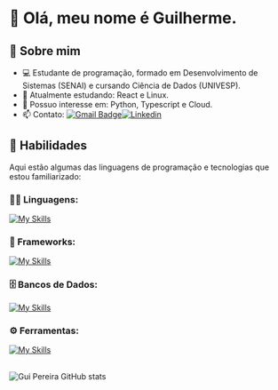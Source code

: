 # 👋 Olá, meu nome é Guilherme.

## 🙋 Sobre mim

- 💻 Estudante de programação, formado em Desenvolvimento de Sistemas (SENAI) e cursando Ciência de Dados (UNIVESP).
- 🌱 Atualmente estudando: React e Linux.
- 👀 Possuo interesse em: Python, Typescript e Cloud.
- 📫 Contato: [![Gmail Badge](https://img.shields.io/badge/-Email-006bed?style=flat-square&logo=Gmail&logoColor=white&link=mailto:gpereira383@gmail.com)](mailto:gpereira383@gmail.com)[![Linkedin](https://img.shields.io/badge/-LinkedIn-blue?style=flat-square&logo=Linkedin&logoColor=white&link=https://www.linkedin.com/in/gpereirarosa/)](https://www.linkedin.com/in/gpereirarosa/)

## 🚀 Habilidades

Aqui estão algumas das linguagens de programação e tecnologias que estou familiarizado:

### 👨‍💻 Linguagens:

[![My Skills](https://skillicons.dev/icons?i=java,javascript)](https://skillicons.dev)

### 🧰 Frameworks:

[![My Skills](https://skillicons.dev/icons?i=react,spring,nodejs)](https://skillicons.dev)

### 🗄️ Bancos de Dados:

[![My Skills](https://skillicons.dev/icons?i=mysql,postgres)](https://skillicons.dev)

### ⚙️ Ferramentas:

[![My Skills](https://skillicons.dev/icons?i=git,github,visualstudio,eclipse,idea)](https://skillicons.dev)<br><br>

![Gui Pereira GitHub stats](https://github-readme-stats.vercel.app/api?username=guipereirar&show_icons=true&theme=dark)
